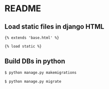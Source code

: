 # README

## Load static files in django HTML

```django
{% extends 'base.html' %}

{% load static %}
```

## Build DBs in python

```bash
$ python manage.py makemigrations

$ python manage.py migrate
```

